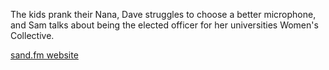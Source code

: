 The kids prank their Nana, Dave struggles to choose a better microphone, and Sam talks about being the elected officer for her universities Women's Collective.

[sand.fm website](http://sand.fm)
